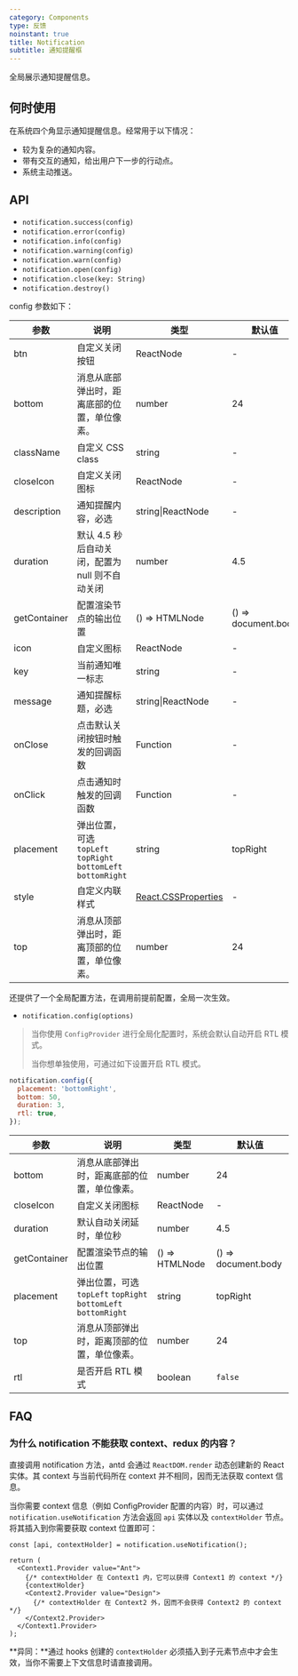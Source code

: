 ```yaml
---
category: Components
type: 反馈
noinstant: true
title: Notification
subtitle: 通知提醒框
---
```


全局展示通知提醒信息。

## 何时使用

在系统四个角显示通知提醒信息。经常用于以下情况：

- 较为复杂的通知内容。
- 带有交互的通知，给出用户下一步的行动点。
- 系统主动推送。

## API

- `notification.success(config)`
- `notification.error(config)`
- `notification.info(config)`
- `notification.warning(config)`
- `notification.warn(config)`
- `notification.open(config)`
- `notification.close(key: String)`
- `notification.destroy()`

config 参数如下：

| 参数 | 说明 | 类型 | 默认值 |
| --- | --- | --- | --- |
| btn | 自定义关闭按钮 | ReactNode | - |
| bottom | 消息从底部弹出时，距离底部的位置，单位像素。 | number | 24 |
| className | 自定义 CSS class | string | - |
| closeIcon | 自定义关闭图标 | ReactNode | - |
| description | 通知提醒内容，必选 | string\|ReactNode | - |
| duration | 默认 4.5 秒后自动关闭，配置为 null 则不自动关闭 | number | 4.5 |
| getContainer | 配置渲染节点的输出位置 | () => HTMLNode | () => document.body |
| icon | 自定义图标 | ReactNode | - |
| key | 当前通知唯一标志 | string | - |
| message | 通知提醒标题，必选 | string\|ReactNode | - |
| onClose | 点击默认关闭按钮时触发的回调函数 | Function | - |
| onClick | 点击通知时触发的回调函数 | Function | - |
| placement | 弹出位置，可选 `topLeft` `topRight` `bottomLeft` `bottomRight` | string | topRight |
| style | 自定义内联样式 | [React.CSSProperties](https://github.com/DefinitelyTyped/DefinitelyTyped/blob/e434515761b36830c3e58a970abf5186f005adac/types/react/index.d.ts#L794) | - |
| top | 消息从顶部弹出时，距离顶部的位置，单位像素。 | number | 24 |

还提供了一个全局配置方法，在调用前提前配置，全局一次生效。

- `notification.config(options)`

> 当你使用 `ConfigProvider` 进行全局化配置时，系统会默认自动开启 RTL 模式。
>
> 当你想单独使用，可通过如下设置开启 RTL 模式。

```js
notification.config({
  placement: 'bottomRight',
  bottom: 50,
  duration: 3,
  rtl: true,
});
```

| 参数 | 说明 | 类型 | 默认值 |
| --- | --- | --- | --- |
| bottom | 消息从底部弹出时，距离底部的位置，单位像素。 | number | 24 |
| closeIcon | 自定义关闭图标 | ReactNode | - |
| duration | 默认自动关闭延时，单位秒 | number | 4.5 |
| getContainer | 配置渲染节点的输出位置 | () => HTMLNode | () => document.body |
| placement | 弹出位置，可选 `topLeft` `topRight` `bottomLeft` `bottomRight` | string | topRight |
| top | 消息从顶部弹出时，距离顶部的位置，单位像素。 | number | 24 |
| rtl | 是否开启 RTL 模式 | boolean | `false` |

## FAQ

### 为什么 notification 不能获取 context、redux 的内容？

直接调用 notification 方法，antd 会通过 `ReactDOM.render` 动态创建新的 React 实体。其 context 与当前代码所在 context 并不相同，因而无法获取 context 信息。

当你需要 context 信息（例如 ConfigProvider 配置的内容）时，可以通过 `notification.useNotification` 方法会返回 `api` 实体以及 `contextHolder` 节点。将其插入到你需要获取 context 位置即可：

```tsx
const [api, contextHolder] = notification.useNotification();

return (
  <Context1.Provider value="Ant">
    {/* contextHolder 在 Context1 内，它可以获得 Context1 的 context */}
    {contextHolder}
    <Context2.Provider value="Design">
      {/* contextHolder 在 Context2 外，因而不会获得 Context2 的 context */}
    </Context2.Provider>
  </Context1.Provider>
);
```

**异同：**通过 hooks 创建的 `contextHolder` 必须插入到子元素节点中才会生效，当你不需要上下文信息时请直接调用。
